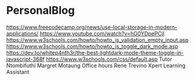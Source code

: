 # PersonalBlog
https://www.freecodecamp.org/news/use-local-storage-in-modern-applications/
https://www.youtube.com/watch?v=hG0YDpePCjI
https://www.w3schools.com/howto/howto_js_validation_empty_input.asp
https://www.w3schools.com/howto/howto_js_toggle_dark_mode.asp
https://dev.to/whitep4nth3r/the-best-lightdark-mode-theme-toggle-in-javascript-368f
https://www.w3schools.com/css/default.asp
Tutor Ntombifuthi Margret Motaung
Office hours Rene Trevino
Xpert Learning Assistant
